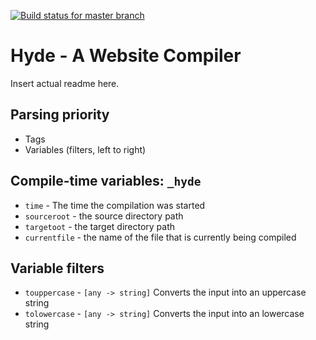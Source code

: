 [![Build status for master branch](https://travis-ci.org/wolfie/hyde.svg?branch=master)](https://travis-ci.org/wolfie/hyde)

# Hyde - A Website Compiler

Insert actual readme here.

## Parsing priority

* Tags
* Variables (filters, left to right)

## Compile-time variables: `_hyde`

* `time` - The time the compilation was started
* `sourceroot` - the source directory path 
* `targetoot` - the target directory path
* `currentfile` - the name of the file that is currently being compiled

## Variable filters

* `touppercase` - `[any -> string]` Converts the input into an uppercase string
* `tolowercase` - `[any -> string]` Converts the input into an lowercase string
